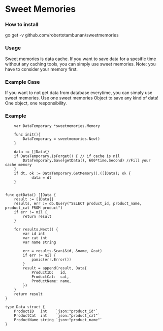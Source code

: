 # Sweet Memories

### How to install
go get -v github.com/robertotambunan/sweetmemories

### Usage
Sweet memories is data cache. If you want to save data for a spesific time without any caching tools, you can simply use sweet memories. Note: you have to consider your memory first. 

### Example Case
If you want to not get data from database everytime, you can simply use sweet memories. Use one sweet memories Object to save any kind of data! One object, one responsibility.


### Example

```
	var DataTemporary *sweetmemories.Memory
```

```
	func init(){
		DataTemporary = sweetmemories.New()
	}
```


```
	data := []Data{}
	if DataTemporary.IsForget() { // if cache is nil
		DataTemporary.Save(getData(), 600*time.Second) //Fill your cache memory
	}
	if dt, ok := DataTemporary.GetMemory().([]Data); ok {
			data = dt
	}

```


```

func getData() []Data {
	result := []Data{}
	results, err := db.Query("SELECT product_id, product_name, product_cat FROM product")
	if err != nil {
		return result
	}

	for results.Next() {
		var id int
		var cat int
		var name string

		err = results.Scan(&id, &name, &cat)
		if err != nil {
			panic(err.Error())
		}
		result = append(result, Data{
			ProductID:   id,
			ProductCat:  cat,
			ProductName: name,
		})
	}
	return result
}

type Data struct {
	ProductID   int    `json:"product_id"`
	ProductCat  int    `json:"product_cat"`
	ProductName string `json:"product_name"`
}


```